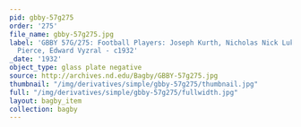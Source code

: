 ```yaml
---
pid: gbby-57g275
order: '275'
file_name: gbby-57g275.jpg
label: 'GBBY 57G/275: Football Players: Joseph Kurth, Nicholas Nick Lukats, William
  Pierce, Edward Vyzral - c1932'
_date: '1932'
object_type: glass plate negative
source: http://archives.nd.edu/Bagby/GBBY-57g275.jpg
thumbnail: "/img/derivatives/simple/gbby-57g275/thumbnail.jpg"
full: "/img/derivatives/simple/gbby-57g275/fullwidth.jpg"
layout: bagby_item
collection: bagby
---
```


